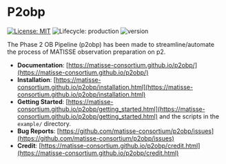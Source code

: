 # P2obp
<!-- Project Shields -->
[![License: MIT](https://img.shields.io/badge/license-MIT-green.svg)](https://opensource.org/licenses/MIT)
![Lifecycle: production](https://img.shields.io/badge/lifecycle-production-orange.svg)
![version](https://img.shields.io/badge/version-1.5.5-blue)

The Phase 2 OB Pipeline (p2obp) has been made to streamline/automate
the process of MATISSE observation preparation on p2.

* **Documentation**: [https://matisse-consortium.github.io/p2obp/](https://matisse-consortium.github.io/p2obp/)
* **Installation**: [https://matisse-consortium.github.io/p2obp/installation.html](https://matisse-consortium.github.io/p2obp/installation.html)
* **Getting Started**: [https://matisse-consortium.github.io/p2obp/getting_started.html](https://matisse-consortium.github.io/p2obp/getting_started.html) and the scripts in the `example/` directory.
* **Bug Reports**: [https://github.com/matisse-consortium/p2obp/issues](https://github.com/matisse-consortium/p2obp/issues)
* **Credit**: [https://matisse-consortium.github.io/p2obp/credit.html](https://matisse-consortium.github.io/p2obp/credit.html)
